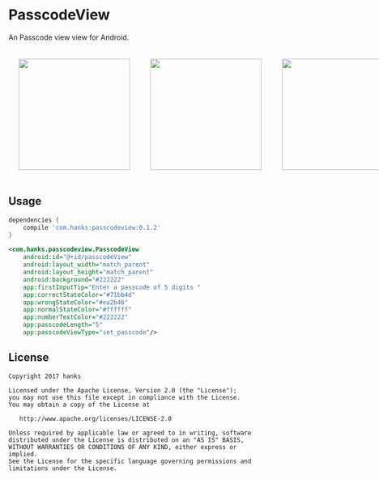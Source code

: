 # PasscodeView

An Passcode view view for Android.
 

<div style="display:flex" >
 <img src="https://github.com/hanks-zyh/PasscodeView/raw/master/screenshot/demo1.png" width="220px" style="margin: 20px;">
 <img src="https://github.com/hanks-zyh/PasscodeView/blob/master/screenshot/demo2.png" width="220px" style="margin: 20px;">
 <img src="https://github.com/hanks-zyh/PasscodeView/raw/master/screenshot/demo.gif" width="220px" style="margin: 20px;">
</div>

## Usage

```gradle
dependencies {
    compile 'com.hanks:passcodeview:0.1.2'
}
```

```xml
<com.hanks.passcodeview.PasscodeView
    android:id="@+id/passcodeView"
    android:layout_width="match_parent"
    android:layout_height="match_parent"
    android:background="#222222"
    app:firstInputTip="Enter a passcode of 5 digits "
    app:correctStateColor="#71bb4d"
    app:wrongStateColor="#ea2b46"
    app:normalStateColor="#ffffff"
    app:numberTextColor="#222222"
    app:passcodeLength="5"
    app:passcodeViewType="set_passcode"/>
```



## License

```
Copyright 2017 hanks

Licensed under the Apache License, Version 2.0 (the "License");
you may not use this file except in compliance with the License.
You may obtain a copy of the License at

   http://www.apache.org/licenses/LICENSE-2.0

Unless required by applicable law or agreed to in writing, software
distributed under the License is distributed on an "AS IS" BASIS,
WITHOUT WARRANTIES OR CONDITIONS OF ANY KIND, either express or implied.
See the License for the specific language governing permissions and
limitations under the License.
```
